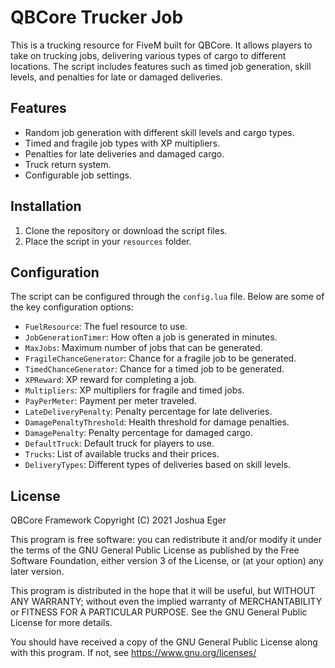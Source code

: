 # QBCore Trucker Job

This is a trucking resource for FiveM built for QBCore. It allows players to take on trucking jobs, delivering various types of cargo to different locations. The script includes features such as timed job generation, skill levels, and penalties for late or damaged deliveries.

## Features

- Random job generation with different skill levels and cargo types.
- Timed and fragile job types with XP multipliers.
- Penalties for late deliveries and damaged cargo.
- Truck return system.
- Configurable job settings.

## Installation

1. Clone the repository or download the script files.
2. Place the script in your `resources` folder.

## Configuration

The script can be configured through the `config.lua` file. Below are some of the key configuration options:

- `FuelResource`: The fuel resource to use.
- `JobGenerationTimer`: How often a job is generated in minutes.
- `MaxJobs`: Maximum number of jobs that can be generated.
- `FragileChanceGenerator`: Chance for a fragile job to be generated.
- `TimedChanceGenerator`: Chance for a timed job to be generated.
- `XPReward`: XP reward for completing a job.
- `Multipliers`: XP multipliers for fragile and timed jobs.
- `PayPerMeter`: Payment per meter traveled.
- `LateDeliveryPenalty`: Penalty percentage for late deliveries.
- `DamagePenaltyThreshold`: Health threshold for damage penalties.
- `DamagePenalty`: Penalty percentage for damaged cargo.
- `DefaultTruck`: Default truck for players to use.
- `Trucks`: List of available trucks and their prices.
- `DeliveryTypes`: Different types of deliveries based on skill levels.

## License

QBCore Framework
Copyright (C) 2021 Joshua Eger

This program is free software: you can redistribute it and/or modify
it under the terms of the GNU General Public License as published by
the Free Software Foundation, either version 3 of the License, or
(at your option) any later version.

This program is distributed in the hope that it will be useful,
but WITHOUT ANY WARRANTY; without even the implied warranty of
MERCHANTABILITY or FITNESS FOR A PARTICULAR PURPOSE.  See the
GNU General Public License for more details.

You should have received a copy of the GNU General Public License
along with this program.  If not, see <https://www.gnu.org/licenses/>